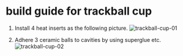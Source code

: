 # build guide for trackball cup
1. Install 4 heat inserts as the following picture.
    ![trackball-cup-01](url)

2. Adhere 3 ceramic balls to cavities by using superglue etc.
    ![trackball-cup-02](url)
